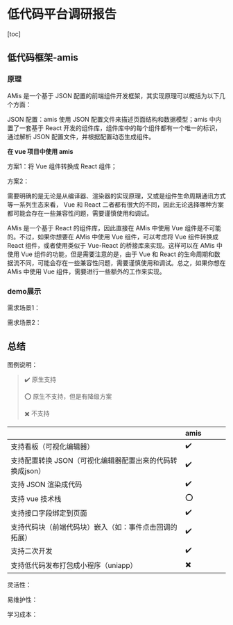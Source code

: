 # 低代码平台调研报告

[toc]

## 低代码框架-amis

### 原理

AMis 是一个基于 JSON 配置的前端组件开发框架，其实现原理可以概括为以下几个方面：

JSON 配置：amis 使用 JSON 配置文件来描述页面结构和数据模型；amis 中内置了一套基于 React 开发的组件库，组件库中的每个组件都有一个唯一的标识，通过解析 JSON 配置文件，并根据配置动态生成组件。

**在 vue 项目中使用 amis**

方案1：将 Vue 组件转换成 React 组件；

方案2：

需要明确的是无论是从编译器、渲染器的实现原理，又或是组件生命周期通讯方式等一系列生态来看， Vue 和 React 二者都有很大的不同，因此无论选择哪种方案都可能会存在一些兼容性问题，需要谨慎使用和调试。

AMis 是一个基于 React 的组件库，因此直接在 AMis 中使用 Vue 组件是不可能的。不过，如果你想要在 AMis 中使用 Vue 组件，可以考虑将 Vue 组件转换成 React 组件，或者使用类似于 Vue-React 的桥接库来实现。这样可以在 AMis 中使用 Vue 组件的功能，但是需要注意的是，由于 Vue 和 React 的生命周期和数据流不同，可能会存在一些兼容性问题，需要谨慎使用和调试。总之，如果你想在 AMis 中使用 Vue 组件，需要进行一些额外的工作来实现。

### demo展示

需求场景1：

需求场景2：

## 总结

图例说明：

> ✔️	原生支持
>
> ⭕️	原生不支持，但是有降级方案
>
> ✖️	不支持

|                                                           | amis |  |  |  |
| --------------------------------------------------------- | ---- | - | - | - |
| 支持看板（可视化编辑器）                                  | ✔️ |  |  |  |
| 支持配置转换 JSON（可视化编辑器配置出来的代码转换成json） | ✔️ |  |  |  |
| 支持 JSON 渲染成代码                                      | ✔️ |  |  |  |
| 支持 vue 技术栈                                           | ⭕️ |  |  |  |
| 支持接口字段绑定到页面                                    | ✔️ |  |  |  |
| 支持代码块（前端代码块）嵌入（如：事件点击回调的拓展）    | ✔️ |  |  |  |
| 支持二次开发                                              | ✔️ |  |  |  |
| 支持低代码发布打包成小程序（uniapp）                      | ✖️ |  |  |  |

灵活性：

易维护性：

学习成本：
